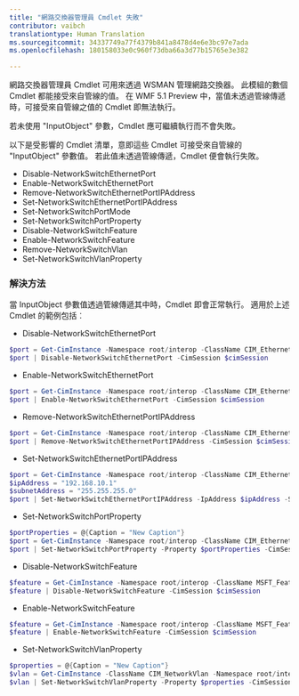 ```yaml
---
title: "網路交換器管理員 Cmdlet 失敗"
contributor: vaibch
translationtype: Human Translation
ms.sourcegitcommit: 34337749a77f4379b841a8478d4e6e3bc97e7ada
ms.openlocfilehash: 180158033e0c960f73dba66a3d77b15765e3e382

---
```


網路交換器管理員 Cmdlet 可用來透過 WSMAN 管理網路交換器。 此模組的數個 Cmdlet 都能接受來自管線的值。 在 WMF 5.1 Preview 中，當值未透過管線傳遞時，可接受來自管線之值的 Cmdlet 即無法執行。

若未使用 "InputObject" 參數，Cmdlet 應可繼續執行而不會失敗。

以下是受影響的 Cmdlet 清單，意即這些 Cmdlet 可接受來自管線的 "InputObject" 參數值。 若此值未透過管線傳遞，Cmdlet 便會執行失敗。

- Disable-NetworkSwitchEthernetPort
- Enable-NetworkSwitchEthernetPort
- Remove-NetworkSwitchEthernetPortIPAddress
- Set-NetworkSwitchEthernetPortIPAddress
- Set-NetworkSwitchPortMode
- Set-NetworkSwitchPortProperty
- Disable-NetworkSwitchFeature
- Enable-NetworkSwitchFeature
- Remove-NetworkSwitchVlan
- Set-NetworkSwitchVlanProperty

### 解決方法
當 InputObject 參數值透過管線傳遞其中時，Cmdlet 即會正常執行。 適用於上述 Cmdlet 的範例包括︰

- Disable-NetworkSwitchEthernetPort
```powershell
$port = Get-CimInstance -Namespace root/interop -ClassName CIM_EthernetPort -CimSession $cimSession | Select-Object -First 1
$port | Disable-NetworkSwitchEthernetPort -CimSession $cimSession
```
- Enable-NetworkSwitchEthernetPort
```powershell
$port = Get-CimInstance -Namespace root/interop -ClassName CIM_EthernetPort -CimSession $cimSession | Select-Object -First 1
$port | Enable-NetworkSwitchEthernetPort -CimSession $cimSession
```

- Remove-NetworkSwitchEthernetPortIPAddress
```powershell
$port = Get-CimInstance -Namespace root/interop -ClassName CIM_EthernetPort -CimSession $cimSession | Select-Object -First 1
$port | Remove-NetworkSwitchEthernetPortIPAddress -CimSession $cimSession
```

- Set-NetworkSwitchEthernetPortIPAddress
```powershell
$port = Get-CimInstance -Namespace root/interop -ClassName CIM_EthernetPort -CimSession $cimSession | Select-Object -First 1
$ipAddress = "192.168.10.1"
$subnetAddress = "255.255.255.0"
$port | Set-NetworkSwitchEthernetPortIPAddress -IpAddress $ipAddress -SubnetAddress $subnetAddress -CimSession $cimSession
```

- Set-NetworkSwitchPortProperty
```powershell
$portProperties = @{Caption = "New Caption"}
$port = Get-CimInstance -Namespace root/interop -ClassName CIM_EthernetPort -CimSession $cimSession | Select-Object -First 1
$port | Set-NetworkSwitchPortProperty -Property $portProperties -CimSession $cimSession
```

- Disable-NetworkSwitchFeature
```powershell
$feature = Get-CimInstance -Namespace root/interop -ClassName MSFT_Feature -CimSession $cimSession | Select-Object -First 1
$feature | Disable-NetworkSwitchFeature -CimSession $cimSession
```

- Enable-NetworkSwitchFeature
```powershell
$feature = Get-CimInstance -Namespace root/interop -ClassName MSFT_Feature -CimSession $cimSession | Select-Object -First 1
$feature | Enable-NetworkSwitchFeature -CimSession $cimSession
```

- Set-NetworkSwitchVlanProperty
```powershell
$properties = @{Caption = "New Caption"}
$vlan = Get-CimInstance -ClassName CIM_NetworkVlan -Namespace root/interop -CimSession $cimSession | Select-Object -First 1
$vlan | Set-NetworkSwitchVlanProperty -Property $properties -CimSession $cimSession
```



<!--HONumber=Jul16_HO5-->


